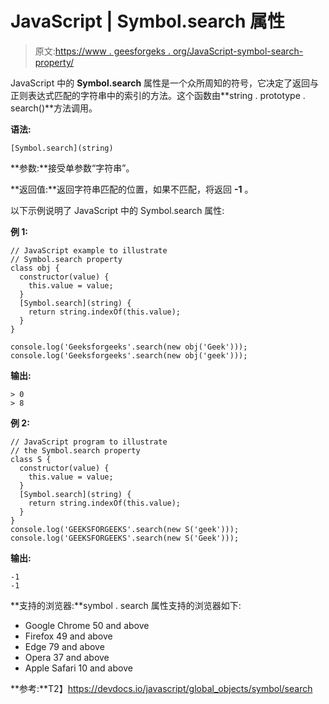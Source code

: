 # JavaScript | Symbol.search 属性

> 原文:[https://www . geesforgeks . org/JavaScript-symbol-search-property/](https://www.geeksforgeeks.org/javascript-symbol-search-property/)

JavaScript 中的 **Symbol.search** 属性是一个众所周知的符号，它决定了返回与正则表达式匹配的字符串中的索引的方法。这个函数由**string . prototype . search()**方法调用。

**语法:**

```
[Symbol.search](string)
```

**参数:**接受单参数“字符串”。

**返回值:**返回字符串匹配的位置，如果不匹配，将返回 **-1** 。

以下示例说明了 JavaScript 中的 Symbol.search 属性:

**例 1:**

```
// JavaScript example to illustrate
// Symbol.search property
class obj {
  constructor(value) {
    this.value = value;
  }
  [Symbol.search](string) {
    return string.indexOf(this.value);
  }
}

console.log('Geeksforgeeks'.search(new obj('Geek')));
console.log('Geeksforgeeks'.search(new obj('geek')));
```

**输出:**

```
> 0
> 8

```

**例 2:**

```
// JavaScript program to illustrate
// the Symbol.search property
class S {    
  constructor(value) {  
    this.value = value;  
  }  
  [Symbol.search](string) {  
    return string.indexOf(this.value);  
  }  
}  
console.log('GEEKSFORGEEKS'.search(new S('geek')));  
console.log('GEEKSFORGEEKS'.search(new S('Geek')));
```

**输出:**

```
-1
-1

```

**支持的浏览器:**symbol . search 属性支持的浏览器如下:

*   Google Chrome 50 and above
*   Firefox 49 and above
*   Edge 79 and above
*   Opera 37 and above
*   Apple Safari 10 and above

**参考:**T2】https://devdocs.io/javascript/global_objects/symbol/search